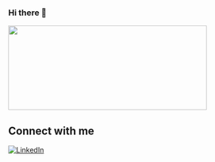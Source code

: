 ### Hi there 👋
<div>
  <a href="https://github.com/gideaopinheiro">
    <img height="170em" width="400em" src="https://github-readme-stats.vercel.app/api/top-langs/?username=gideaopinheiro&layout=compact&count_private=true&langs_count=5&theme=omni&hide=shell" />
  </a>
</div>

## Connect with me

<a href="https://www.linkedin.com/in/gideaopinheiro/?locale=en_US"><img src="https://img.shields.io/badge/LinkedIn-0077B5?style=for-the-badge&logo=linkedin&logoColor=white" alt="LinkedIn"/></a>
